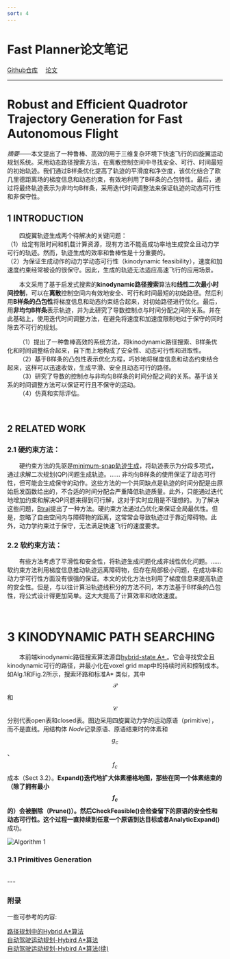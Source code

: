 ```yaml
---
sort: 4
---
```


# Fast Planner论文笔记

[Github仓库](https://github.c`om/HKUST-Aerial-Robotics/Fast-Planner)&emsp;
[论文](https://arxiv.org/pdf/1912.12644.pdf)

---

# Robust and Efficient Quadrotor Trajectory Generation for Fast Autonomous Flight

*摘要*——本文提出了一种鲁棒、高效的用于三维复杂环境下快速飞行的四旋翼运动规划系统。采用动态路径搜索方法，在离散控制空间中寻找安全、可行、时间最短的初始轨迹。我们通过B样条优化提高了轨迹的平滑度和净空度，该优化结合了欧几里德距离场的梯度信息和动态约束，有效地利用了B样条的凸包特性。最后，通过将最终轨迹表示为非均匀B样条，采用迭代时间调整法来保证轨迹的动态可行性和非保守性。


## 1 INTRODUCTION

&emsp;&emsp;四旋翼轨迹生成两个待解决的关键问题：  
（1）给定有限时间和机载计算资源，现有方法不能高成功率地生成安全且动力学可行的轨迹。然而，轨迹生成的效率和鲁棒性是十分重要的。  
（2）为保证生成动作的动力学动态可行性（kinodynamic feasibility），速度和加速度约束经常被设的很保守。因此，生成的轨迹无法适应高速飞行的应用场景。

&emsp;&emsp;本文采用了基于启发式搜索的**kinodynamic路径搜索**算法和**线性二次最小时间控制**，可以在**离散**控制空间内有效地安全、可行和时间最短的初始路径。然后利用**B样条的凸包性**将梯度信息和动态约束结合起来，对初始路径进行优化。最后，用**非均匀B样条**表示轨迹，并为此研究了导数控制点与时间分配之间的关系。并在此基础上，使用迭代时间调整方法，在避免将速度和加速度限制地过于保守的同时除去不可行的规划。

&emsp;&emsp;（1）提出了一种鲁棒高效的系统方法，将kinodynamic路径搜索、B样条优化和时间调整结合起来，自下而上地构成了安全性、动态可行性和进取性。  
&emsp;&emsp;（2）基于B样条的凸包性表示优化方程，巧妙地将梯度信息和动态约束结合起来，这样可以迅速收敛，生成平滑、安全且动态可行的路径。  
&emsp;&emsp;（3）研究了导数的控制点与非均匀B样条的时间分配之间的关系。基于该关系的时间调整方法可以保证可行且不保守的运动。  
&emsp;&emsp;（4）仿真和实际评估。

<br />

## 2 RELATED WORK

### 2.1 硬约束方法：

&emsp;&emsp;硬约束方法的先驱是[minimum-snap轨迹生成](https://ieeexplore.ieee.org/document/5980409)，将轨迹表示为分段多项式，通过求解二次规划(QP)问题生成轨迹。……
非均匀B样条的使用保证了动态可行性，但可能会生成保守的动作。这些方法的一个共同缺点是轨迹的时间分配是由原始启发函数给出的，不合适的时间分配会严重降低轨迹质量。此外，只能通过迭代地增加约束和解决QP问题来得到可行解，这对于实时应用是不理想的。为了解决这些问题，[Btraj](https://ieeexplore.ieee.org/document/8462878)提出了一种方法。硬约束方法通过凸优化来保证全局最优性。但是，忽略了自由空间内与障碍物的距离，这常常会导致轨迹过于靠近障碍物。此外，动力学约束过于保守，无法满足快速飞行的速度要求。

### 2.2 软约束方法：

&emsp;&emsp;有些方法考虑了平滑性和安全性，将轨迹生成问题化成非线性优化问题。……
软约束方法利用梯度信息推动轨迹远离障碍物，但存在局部极小问题，在成功率和动力学可行性方面没有很强的保证。本文的优化方法也利用了梯度信息来提高轨迹的安全性。但是，与以往计算沿轨迹线积分的方法不同，本方法基于B样条的凸包性，将公式设计得更加简单。这大大提高了计算效率和收敛速度。

<br />

# 3 KINODYNAMIC PATH SEARCHING

&emsp;&emsp;本前端kinodynamic路径搜索算法源自[hybrid-state A* ](https://journals.sagepub.com/doi/10.1177/0278364909359210)。它会寻找安全且kinodynamic可行的路径，并最小化在voxel grid map中的持续时间和控制成本。如Alg.1和Fig.2所示，搜索环路和标准A* 类似，其中$$ \mathcal{P} $$和$$ \mathcal{C} $$分别代表open表和closed表。图边采用四旋翼动力学的运动原语（primitive），而不是直线。用结构体 *Node*记录原语、原语结束时的体素和$$ g_c $$、$$ f_c $$成本（Sect 3.2）。**Expand()**迭代地扩大体素栅格地图，那些在同一个体素结束的（除了拥有最小$$ f_c $$的）会被删除（**Prune()**）。然后**CheckFeasible()**会检查留下的原语的安全性和动态可行性。这个过程一直持续到任意一个原语到达目标或者**AnalyticExpand()** 成功。

![Algorithm 1](https://ieeexplore.ieee.org/mediastore_new/IEEE/content/media/7083369/8764082/8758904/gao.t3-2927938-large.gif)



### 3.1 Primitives Generation



<br />
---

### 附录

一些可参考的内容:

[路径规划中的Hybrid A*算法](https://zhuanlan.zhihu.com/p/161660932)  
[自动驾驶运动规划-Hybird A*算法](https://zhuanlan.zhihu.com/p/139489196)  
[自动驾驶运动规划-Hybird A*算法(续)](https://zhuanlan.zhihu.com/p/144815425)


<!-- $$  $$ -->
<!-- <font color="#33cc00"></font> -->
